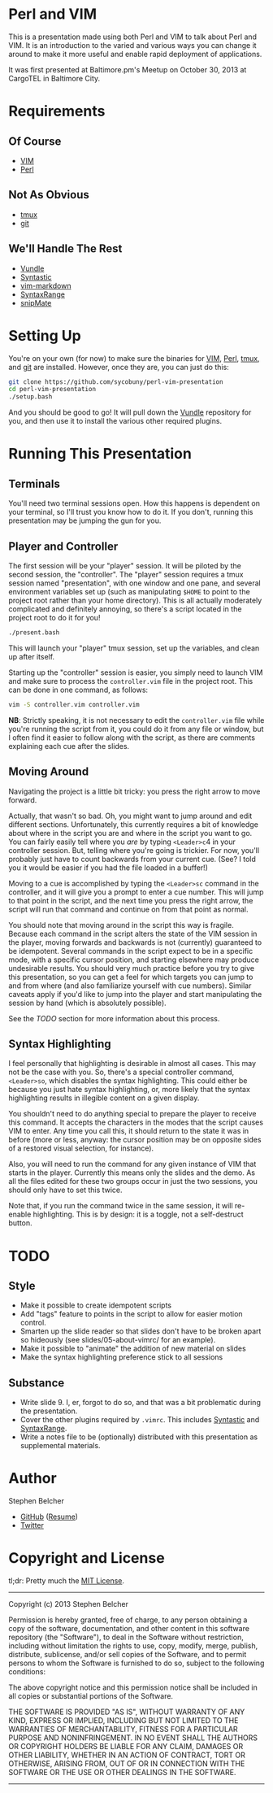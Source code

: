 Perl and VIM
============

This is a presentation made using both Perl and VIM to talk about Perl and
VIM. It is an introduction to the varied and various ways you can change it
around to make it more useful and enable rapid deployment of applications.

It was first presented at Baltimore.pm's Meetup on October 30, 2013 at
CargoTEL in Baltimore City.

Requirements
============

Of Course
---------

  * [VIM][]
  * [Perl][]

Not As Obvious
--------------

  * [tmux][]
  * [git][]

We'll Handle The Rest
---------------------

  * [Vundle][]
  * [Syntastic][]
  * [vim-markdown][]
  * [SyntaxRange][]
  * [snipMate][]

Setting Up
==========

You're on your own (for now) to make sure the binaries for [VIM][], [Perl][],
[tmux][], and [git][] are installed. However, once they are, you can just do
this:

```bash
git clone https://github.com/sycobuny/perl-vim-presentation
cd perl-vim-presentation
./setup.bash
```

And you should be good to go! It will pull down the [Vundle][] repository for
you, and then use it to install the various other required plugins.

Running This Presentation
=========================

Terminals
---------

You'll need two terminal sessions open. How this happens is dependent on your
terminal, so I'll trust you know how to do it. If you don't, running this
presentation may be jumping the gun for you.

Player and Controller
---------------------

The first session will be your "player" session. It will be piloted by the
second session, the "controller". The "player" session requires a tmux session
named "presentation", with one window and one pane, and several environment
variables set up (such as manipulating `$HOME` to point to the project root
rather than your home directory). This is all actually moderately complicated
and definitely annoying, so there's a script located in the project root to do
it for you!

```bash
./present.bash
```

This will launch your "player" tmux session, set up the variables, and clean
up after itself.

Starting up the "controller" session is easier, you simply need to launch VIM
and make sure to process the `controller.vim` file in the project root. This
can be done in one command, as follows:

```bash
vim -S controller.vim controller.vim
```

**NB**: Strictly speaking, it is not necessary to edit the `controller.vim`
file while you're running the script from it, you could do it from any file or
window, but I often find it easier to follow along with the script, as there
are comments explaining each cue after the slides.

Moving Around
-------------

Navigating the project is a little bit tricky: you press the right arrow to
move forward.

Actually, that wasn't so bad. Oh, you might want to jump around and edit
different sections. Unfortunately, this currently requires a bit of knowledge
about where in the script you are and where in the script you want to go. You
can fairly easily tell where you *are* by typing `<Leader>c`4 in your
controller session. But, telling where you're going is trickier. For now,
you'll probably just have to count backwards from your current cue. (See? I
told you it would be easier if you had the file loaded in a buffer!)

Moving to a cue is accomplished by typing the `<Leader>sc` command in the
controller, and it will give you a prompt to enter a cue number. This will
jump to that point in the script, and the next time you press the right arrow,
the script will run that command and continue on from that point as normal.

You should note that moving around in the script this way is fragile. Because
each command in the script alters the state of the VIM session in the player,
moving forwards and backwards is not (currently) guaranteed to be idempotent.
Several commands in the script expect to be in a specific mode, with a
specific cursor position, and starting elsewhere may produce undesirable
results. You should very much practice before you try to give this
presentation, so you can get a feel for which targets you can jump to and from
where (and also familiarize yourself with cue numbers). Similar caveats apply
if you'd like to jump into the player and start manipulating the session by
hand (which is absolutely possible).

See the *TODO* section for more information about this process.

Syntax Highlighting
-------------------

I feel personally that highlighting is desirable in almost all cases. This may
not be the case with you. So, there's a special controller command,
`<Leader>so`, which disables the syntax highlighting. This could either be
because you just hate syntax highlighting, or, more likely that the syntax
highlighting results in illegible content on a given display.

You shouldn't need to do anything special to prepare the player to receive
this command. It accepts the characters in the modes that the script causes
VIM to enter. Any time you call this, it should return to the state it was in
before (more or less, anyway: the cursor position may be on opposite sides of
a restored visual selection, for instance).

Also, you will need to run the command for any given instance of VIM that
starts in the player. Currently this means only the slides and the demo. As
all the files edited for these two groups occur in just the two sessions, you
should only have to set this twice.

Note that, if you run the command twice in the same session, it will re-enable
highlighting. This is by design: it is a toggle, not a self-destruct button.

TODO
====

Style
-----

  * Make it possible to create idempotent scripts
  * Add "tags" feature to points in the script to allow for easier motion
    control.
  * Smarten up the slide reader so that slides don't have to be broken apart
    so hideously (see slides/05-about-vimrc/ for an example).
  * Make it possible to "animate" the addition of new material on slides
  * Make the syntax highlighting preference stick to all sessions

Substance
---------

  * Write slide 9. I, er, forgot to do so, and that was a bit problematic
    during the presentation.
  * Cover the other plugins required by `.vimrc`. This includes [Syntastic][]
    and [SyntaxRange][].
  * Write a notes file to be (optionally) distributed with this presentation
    as supplemental materials.

Author
======

Stephen Belcher

  * [GitHub][] ([Resume][])
  * [Twitter][]

Copyright and License
=====================

tl;dr: Pretty much the [MIT License][].

-----

Copyright (c) 2013 Stephen Belcher

Permission is hereby granted, free of charge, to any person obtaining a copy
of the software, documentation, and other content in this software repository
(the "Software"), to deal in the Software without restriction, including
without limitation the rights to use, copy, modify, merge, publish,
distribute, sublicense, and/or sell copies of the Software, and to permit
persons to whom the Software is furnished to do so, subject to the following
conditions:

The above copyright notice and this permission notice shall be included in
all copies or substantial portions of the Software.

THE SOFTWARE IS PROVIDED "AS IS", WITHOUT WARRANTY OF ANY KIND, EXPRESS OR
IMPLIED, INCLUDING BUT NOT LIMITED TO THE WARRANTIES OF MERCHANTABILITY,
FITNESS FOR A PARTICULAR PURPOSE AND NONINFRINGEMENT. IN NO EVENT SHALL THE
AUTHORS OR COPYRIGHT HOLDERS BE LIABLE FOR ANY CLAIM, DAMAGES OR OTHER
LIABILITY, WHETHER IN AN ACTION OF CONTRACT, TORT OR OTHERWISE, ARISING FROM,
OUT OF OR IN CONNECTION WITH THE SOFTWARE OR THE USE OR OTHER DEALINGS IN
THE SOFTWARE.

----

[VIM]:  http://www.vim.org/
[Perl]: http://www.perl.org/
[tmux]: http://tmux.sourceforge.net/
[git]:  http://git-scm.com/

[Vundle]:       https://github.com/gmarik/vundle
[Syntastic]:    https://github.com/scrooloose/syntastic
[vim-markdown]: https://github.com/tpope/vim-markdown
[SyntaxRange]:  http://www.vim.org/scripts/script.php?script_id=4168
[snipMate]:     https://github.com/msanders/snipmate.vim

[GitHub]:  https://github.com/sycobuny
[Resume]:  https://github.com/sycobuny/resume
[Twitter]: https://twitter.com/sycobuny

[MIT License]: http://opensource.org/licenses/MIT
